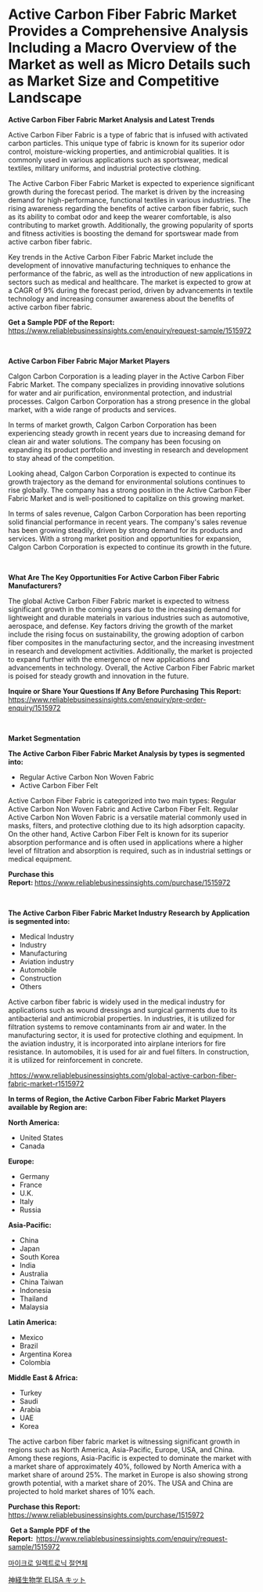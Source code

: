 <p><h1>Active Carbon Fiber Fabric Market Provides a Comprehensive Analysis Including a Macro Overview of the Market as well as Micro Details such as Market Size and Competitive Landscape</h1></p><p><strong>Active Carbon Fiber Fabric Market Analysis and Latest Trends</strong></p>
<p><p>Active Carbon Fiber Fabric is a type of fabric that is infused with activated carbon particles. This unique type of fabric is known for its superior odor control, moisture-wicking properties, and antimicrobial qualities. It is commonly used in various applications such as sportswear, medical textiles, military uniforms, and industrial protective clothing.</p><p>The Active Carbon Fiber Fabric Market is expected to experience significant growth during the forecast period. The market is driven by the increasing demand for high-performance, functional textiles in various industries. The rising awareness regarding the benefits of active carbon fiber fabric, such as its ability to combat odor and keep the wearer comfortable, is also contributing to market growth. Additionally, the growing popularity of sports and fitness activities is boosting the demand for sportswear made from active carbon fiber fabric.</p><p>Key trends in the Active Carbon Fiber Fabric Market include the development of innovative manufacturing techniques to enhance the performance of the fabric, as well as the introduction of new applications in sectors such as medical and healthcare. The market is expected to grow at a CAGR of 9% during the forecast period, driven by advancements in textile technology and increasing consumer awareness about the benefits of active carbon fiber fabric.</p></p>
<p><strong>Get a Sample PDF of the Report:&nbsp;</strong> <a href="https://www.reliablebusinessinsights.com/enquiry/request-sample/1515972">https://www.reliablebusinessinsights.com/enquiry/request-sample/1515972</a></p>
<p>&nbsp;</p>
<p><strong>Active Carbon Fiber Fabric Major Market Players</strong></p>
<p><p>Calgon Carbon Corporation is a leading player in the Active Carbon Fiber Fabric Market. The company specializes in providing innovative solutions for water and air purification, environmental protection, and industrial processes. Calgon Carbon Corporation has a strong presence in the global market, with a wide range of products and services.</p><p>In terms of market growth, Calgon Carbon Corporation has been experiencing steady growth in recent years due to increasing demand for clean air and water solutions. The company has been focusing on expanding its product portfolio and investing in research and development to stay ahead of the competition.</p><p>Looking ahead, Calgon Carbon Corporation is expected to continue its growth trajectory as the demand for environmental solutions continues to rise globally. The company has a strong position in the Active Carbon Fiber Fabric Market and is well-positioned to capitalize on this growing market.</p><p>In terms of sales revenue, Calgon Carbon Corporation has been reporting solid financial performance in recent years. The company's sales revenue has been growing steadily, driven by strong demand for its products and services. With a strong market position and opportunities for expansion, Calgon Carbon Corporation is expected to continue its growth in the future.</p></p>
<p>&nbsp;</p>
<p><strong>What Are The Key Opportunities For Active Carbon Fiber Fabric Manufacturers?</strong></p>
<p><p>The global Active Carbon Fiber Fabric market is expected to witness significant growth in the coming years due to the increasing demand for lightweight and durable materials in various industries such as automotive, aerospace, and defense. Key factors driving the growth of the market include the rising focus on sustainability, the growing adoption of carbon fiber composites in the manufacturing sector, and the increasing investment in research and development activities. Additionally, the market is projected to expand further with the emergence of new applications and advancements in technology. Overall, the Active Carbon Fiber Fabric market is poised for steady growth and innovation in the future.</p></p>
<p><strong>Inquire or Share Your Questions If Any Before Purchasing This Report:</strong> <a href="https://www.reliablebusinessinsights.com/enquiry/pre-order-enquiry/1515972">https://www.reliablebusinessinsights.com/enquiry/pre-order-enquiry/1515972</a></p>
<p>&nbsp;</p>
<p><strong>Market Segmentation</strong></p>
<p><strong>The Active Carbon Fiber Fabric Market Analysis by types is segmented into:</strong></p>
<p><ul><li>Regular Active Carbon Non Woven Fabric</li><li>Active Carbon Fiber Felt</li></ul></p>
<p><p>Active Carbon Fiber Fabric is categorized into two main types: Regular Active Carbon Non Woven Fabric and Active Carbon Fiber Felt. Regular Active Carbon Non Woven Fabric is a versatile material commonly used in masks, filters, and protective clothing due to its high adsorption capacity. On the other hand, Active Carbon Fiber Felt is known for its superior absorption performance and is often used in applications where a higher level of filtration and absorption is required, such as in industrial settings or medical equipment.</p></p>
<p><strong>Purchase this Report:&nbsp;</strong><a href="https://www.reliablebusinessinsights.com/purchase/1515972">https://www.reliablebusinessinsights.com/purchase/1515972</a></p>
<p>&nbsp;</p>
<p><strong>The Active Carbon Fiber Fabric Market Industry Research by Application is segmented into:</strong></p>
<p><ul><li>Medical Industry</li><li>Industry</li><li>Manufacturing</li><li>Aviation industry</li><li>Automobile</li><li>Construction</li><li>Others</li></ul></p>
<p><p>Active carbon fiber fabric is widely used in the medical industry for applications such as wound dressings and surgical garments due to its antibacterial and antimicrobial properties. In industries, it is utilized for filtration systems to remove contaminants from air and water. In the manufacturing sector, it is used for protective clothing and equipment. In the aviation industry, it is incorporated into airplane interiors for fire resistance. In automobiles, it is used for air and fuel filters. In construction, it is utilized for reinforcement in concrete.</p></p>
<p><a href="https://www.reliablebusinessinsights.com/global-active-carbon-fiber-fabric-market-r1515972">&nbsp;https://www.reliablebusinessinsights.com/global-active-carbon-fiber-fabric-market-r1515972</a></p>
<p><strong>In terms of Region, the Active Carbon Fiber Fabric Market Players available by Region are:</strong></p>
<p>
    <p> <strong> North America: </strong>
        <ul>
            <li>United States</li>
            <li>Canada</li>
        </ul>
        </p> 
    <p> <strong> Europe: </strong>
        <ul>
            <li>Germany</li>
            <li>France</li>
            <li>U.K.</li>
            <li>Italy</li>
            <li>Russia</li>
        </ul>
        </p> 
    <p> <strong> Asia-Pacific: </strong>
        <ul>
            <li>China</li>
            <li>Japan</li>
            <li>South Korea</li>
            <li>India</li>
            <li>Australia</li>
            <li>China Taiwan</li>
            <li>Indonesia</li>
            <li>Thailand</li>
            <li>Malaysia</li>
        </ul>
        </p> 
    <p> <strong> Latin America: </strong>
        <ul>
            <li>Mexico</li>
            <li>Brazil</li>
            <li>Argentina Korea</li>
            <li>Colombia</li>
        </ul>
        </p> 
    <p> <strong> Middle East & Africa: </strong>
        <ul>
            <li>Turkey</li>
            <li>Saudi</li>
            <li>Arabia</li>
            <li>UAE</li>
            <li>Korea</li>
        </ul>
    </p>
    </p>
<p><p>The active carbon fiber fabric market is witnessing significant growth in regions such as North America, Asia-Pacific, Europe, USA, and China. Among these regions, Asia-Pacific is expected to dominate the market with a market share of approximately 40%, followed by North America with a market share of around 25%. The market in Europe is also showing strong growth potential, with a market share of 20%. The USA and China are projected to hold market shares of 10% each.</p></p>
<p><strong>Purchase this Report: </strong><a href="https://www.reliablebusinessinsights.com/purchase/1515972">https://www.reliablebusinessinsights.com/purchase/1515972</a></p>
<p>&nbsp;<strong>Get a Sample PDF of the Report:&nbsp;&nbsp;</strong><a href="https://www.reliablebusinessinsights.com/enquiry/request-sample/1515972">https://www.reliablebusinessinsights.com/enquiry/request-sample/1515972</a></p>
<p><strong></strong></p>
<p><p><a href="https://medium.com/@francescaove76856/2024%EB%85%84%EB%B6%80%ED%84%B0-2031%EB%85%84%EA%B9%8C%EC%A7%80%EC%9D%98-%EB%AF%B8%EB%9E%98-%EC%A0%84%EB%A7%9D%EA%B3%BC-%EC%8B%A0%ED%9D%A5-%ED%8A%B8%EB%A0%8C%EB%93%9C%EB%A5%BC-%EA%B0%80%EC%A7%80%EB%8A%94-%EB%A7%88%EC%9D%B4%ED%81%AC%EB%A1%9C%EC%A0%84%EC%9E%90-%EB%8B%A8%EC%97%B4%EC%B2%B4-%EC%8B%9C%EC%9E%A5-77735718b36e">마이크로 일렉트로닉 절연체</a></p><p><a href="https://medium.com/@byroalenzuela76845/2024%E5%B9%B4%E3%81%8B%E3%82%892031%E5%B9%B4%E3%81%BE%E3%81%A7%E3%81%AE%E6%9C%9F%E9%96%93%E3%81%AB%E4%BA%88%E6%B8%AC%E3%81%95%E3%82%8C%E3%82%8B%E6%80%A5%E9%80%9F%E3%81%AA%E6%88%90%E9%95%B7%E7%8E%87%E3%81%8C-%E3%81%A7%E3%81%82%E3%82%8B%E4%B8%96%E7%95%8C%E3%81%AE%E7%A5%9E%E7%B5%8C%E7%94%9F%E7%89%A9%E5%AD%A6elisa%E3%82%AD%E3%83%83%E3%83%88%E5%B8%82%E5%A0%B4%E3%81%AE%E3%82%B9%E3%82%B3%E3%83%BC%E3%83%97%E3%81%AB%E3%81%A4%E3%81%84%E3%81%A6%E3%81%AE%E8%A9%B3%E7%B4%B0%E3%81%AA%E5%88%86%E6%9E%90-a9f353de989a">神経生物学 ELISA キット</a></p></p>